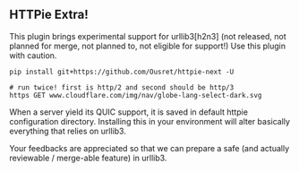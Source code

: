 HTTPie Extra!
-------------

This plugin brings experimental support for urllib3\[h2n3\] (not released, not planned for merge, not planned to, not eligible for support!)
Use this plugin with caution.

```shell
pip install git+https://github.com/Ousret/httpie-next -U

# run twice! first is http/2 and second should be http/3
https GET www.cloudflare.com/img/nav/globe-lang-select-dark.svg
```

When a server yield its QUIC support, it is saved in default httpie configuration directory.
Installing this in your environment will alter basically everything that relies on urllib3.

Your feedbacks are appreciated so that we can prepare a safe (and actually reviewable / merge-able feature) in urllib3.
